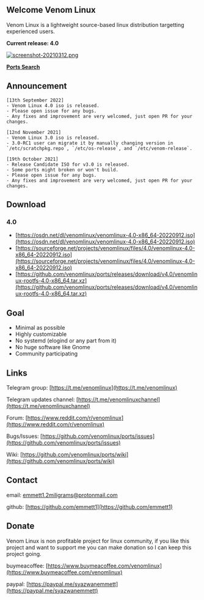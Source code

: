 ## Welcome Venom Linux

Venom Linux is a lightweight source-based linux distribution targetting experienced users.

**Current release: 4.0**

[![screenshot-20210312.png](https://i.postimg.cc/hPW7rSwq/screenshot-20210312.png)](https://postimg.cc/z37BD18d)

**[Ports Search](https://github.com/venomlinux/ports/blob/repos/scripts/ports.csv)**

## Announcement
```
[13th September 2022]
- Venom Linux 4.0 iso is released.
- Please open issue for any bugs.
- Any fixes and improvement are very welcomed, just open PR for your changes.

[12nd November 2021]
- Venom Linux 3.0 iso is released.
- 3.0-RC1 user can migrate it by manually changing version in `/etc/scratchpkg.repo`, `/etc/os-release`, and `/etc/venom-release`.

[19th October 2021]
- Release Candidate ISO for v3.0 is released.
- Some ports might broken or won't build.
- Please open issue for any bugs.
- Any fixes and improvement are very welcomed, just open PR for your changes.
```

## Download
### 4.0
- [https://osdn.net/dl/venomlinux/venomlinux-4.0-x86_64-20220912.iso](https://osdn.net/dl/venomlinux/venomlinux-4.0-x86_64-20220912.iso)
- [https://sourceforge.net/projects/venomlinux/files/4.0/venomlinux-4.0-x86_64-20220912.iso](https://sourceforge.net/projects/venomlinux/files/4.0/venomlinux-4.0-x86_64-20220912.iso)
- [https://github.com/venomlinux/ports/releases/download/v4.0/venomlinux-rootfs-4.0-x86_64.tar.xz](https://github.com/venomlinux/ports/releases/download/v4.0/venomlinux-rootfs-4.0-x86_64.tar.xz)

## Goal
- Minimal as possible
- Highly customizable
- No systemd (elogind or any part from it)
- No huge software like Gnome
- Community participating

## Links
Telegram group: [https://t.me/venomlinux](https://t.me/venomlinux)

Telegram updates channel: [https://t.me/venomlinuxchannel](https://t.me/venomlinuxchannel)

Forum: [https://www.reddit.com/r/venomlinux](https://www.reddit.com/r/venomlinux)

Bugs/Issues: [https://github.com/venomlinux/ports/issues](https://github.com/venomlinux/ports/issues)

Wiki: [https://github.com/venomlinux/ports/wiki](https://github.com/venomlinux/ports/wiki)

## Contact
email: <a href = "mailto: emmett1.2miligrams@protonmail.com">emmett1.2miligrams@protonmail.com</a>

github: [https://github.com/emmett1](https://github.com/emmett1)

## Donate
Venom Linux is non profitable project for linux community, if you like this project and want to support me you can make donation so I can keep this project going.

buymeacoffee: [https://www.buymeacoffee.com/venomlinux](https://www.buymeacoffee.com/venomlinux)

paypal: [https://paypal.me/syazwanemmett](https://paypal.me/syazwanemmett)
